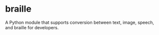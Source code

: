 # braille
A Python module that supports conversion between text, image, speech, and braille for developers.
